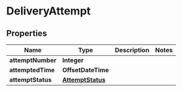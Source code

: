 

# DeliveryAttempt


## Properties

Name | Type | Description | Notes
------------ | ------------- | ------------- | -------------
**attemptNumber** | **Integer** |  | 
**attemptedTime** | **OffsetDateTime** |  | 
**attemptStatus** | [**AttemptStatus**](AttemptStatus.md) |  | 



